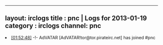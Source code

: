 
---
layout: irclogs
title : pnc | Logs for 2013-01-19
category : irclogs
channel: pnc
---
<li class="logitem"><a href="#01:52:48" name="01:52:48" class="time">[01:52:48]</a> -!- <span class="join">AdVATAR</span> [AdVATAR!tor@tor.pirateirc.net] has joined #pnc </li>



